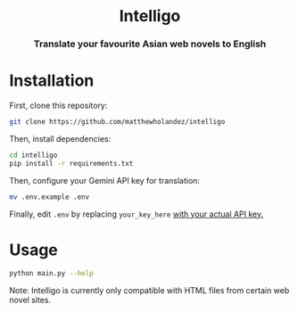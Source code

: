 <div align="center">
    <br/>
    <h1>Intelligo</h1>
    <h3>Translate your favourite Asian web novels to English</h3>
</div>

# Installation
First, clone this repository:
```bash
git clone https://github.com/matthewholandez/intelligo
```
Then, install dependencies:
```bash
cd intelligo
pip install -r requirements.txt
```
Then, configure your Gemini API key for translation:
```bash
mv .env.example .env
```
Finally, edit `.env` by replacing `your_key_here` [with your actual API key.](http://console.cloud.google.com/)

# Usage
```bash
python main.py --help
```

Note: Intelligo is currently only compatible with HTML files from certain web novel sites.